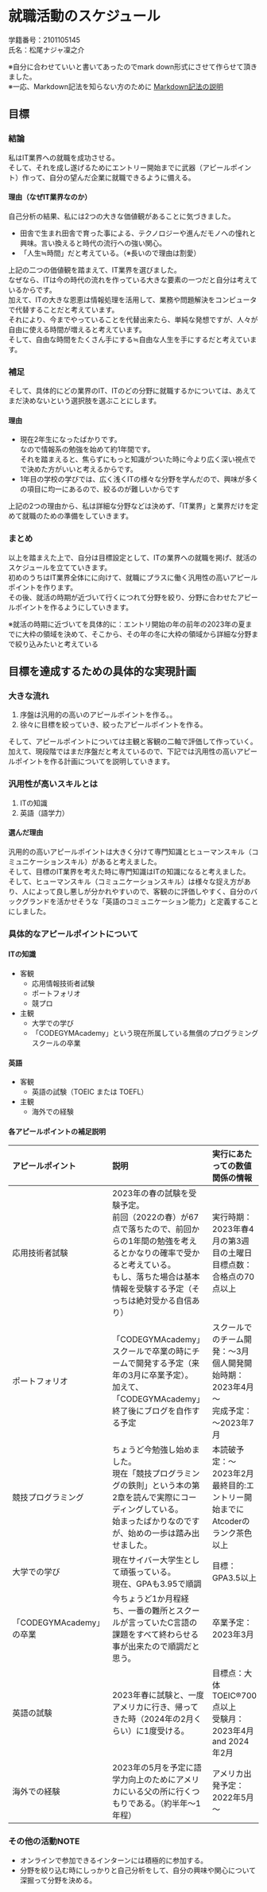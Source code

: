 # 就職活動のスケジュール

学籍番号：2101105145  
氏名：松尾ナジャ凜之介

※自分に合わせていいと書いてあったのでmark down形式にさせて作らせて頂きました。  
※一応、Markdown記法を知らない方のために
[Markdown記法の説明](https://gist.github.com/mignonstyle/083c9e1651d7734f84c99b8cf49d57fa)

## 目標

### 結論
私はIT業界への就職を成功させる。  
そして、それを成し遂げるためにエントリー開始までに武器（アピールポイント）作って、自分の望んだ企業に就職できるように備える。

#### 理由（なぜIT業界なのか）
自己分析の結果、私には2つの大きな価値観があることに気づきました。  
- 田舎で生まれ田舎で育った事による、テクノロジーや進んだモノへの憧れと興味。言い換えると時代の流行への強い関心。
- 「人生≒時間」だと考えている。（※長いので理由は割愛）  

上記の二つの価値観を踏まえて、IT業界を選びました。  
なぜなら、ITは今の時代の流れを作っている大きな要素の一つだと自分は考えているからです。<br>加えて、ITの大きな恩恵は情報処理を活用して、業務や問題解決をコンピュータで代替することだと考えています。<br>それにより、今までやっていることを代替出来たら、単純な発想ですが、人々が自由に使える時間が増えると考えています。  
そして、自由な時間をたくさん手にする≒自由な人生を手にするだと考えています。

### 補足
そして、具体的にどの業界のIT、ITのどの分野に就職するかについては、あえてまだ決めないという選択肢を選ぶことにします。

#### 理由
- 現在2年生になったばかりです。<br>なので情報系の勉強を始めて約1年間です。<br>それを踏まえると、焦らずにもっと知識がついた時に今より広く深い視点でで決めた方がいいと考えるからです。
- 1年目の学校の学びでは、広く浅くITの様々な分野を学んだので、興味が多くの項目に均一にあるので、絞るのが難しいからです  

上記の2つの理由から、私は詳細な分野などは決めず、「IT業界」と業界だけを定めて就職のための準備をしていきます。

### まとめ
以上を踏まえた上で、自分は目標設定として、ITの業界への就職を掲げ、就活のスケジュールを立てていきます。  
初めのうちはIT業界全体にに向けて、就職にプラスに働く汎用性の高いアピールポイントを作ります。  
その後、就活の時期が近づいて行くにつれて分野を絞り、分野に合わせたアピールポイントを作るようにしていきます。  

※就活の時期に近づいてを具体的に：エントリ開始の年の前年の2023年の夏までに大枠の領域を決めて、そこから、その年の冬に大枠の領域から詳細な分野まで絞り込みたいと考えている


## 目標を達成するための具体的な実現計画

### 大きな流れ
1. 序盤は汎用的の高いのアピールポイントを作る。。
1. 徐々に目標を絞っていき、絞ったアピールポイントを作る。  

そして、アピールポイントについては主観と客観の二軸で評価して作っていく。  
加えて、現段階ではまだ序盤だと考えているので、下記では汎用性の高いアピールポイントを作る計画についてを説明していきます。

### 汎用性が高いスキルとは
1. ITの知識
2. 英語（語学力）

#### 選んだ理由
汎用的の高いアピールポイントは大きく分けて専門知識とヒューマンスキル（コミュニケーションスキル）があると考えました。  
そして、目標のIT業界を考えた時に専門知識はITの知識になると考えました。  
そして、ヒューマンスキル（コミュニケーションスキル）は様々な捉え方があり、人によって良し悪しが分かれやすいので、客観のに評価しやすく、自分のバックグランドを活かせそうな「英語のコミュニケーション能力」と定義することにしました。

### 具体的なアピールポイントについて
#### ITの知識
- 客観
    - 応用情報技術者試験
    - ポートフォリオ
    - 競プロ
- 主観
    - 大学での学び
    - 「CODEGYMAcademy」という現在所属している無償のプログラミングスクールの卒業  
#### 英語
- 客観
    - 英語の試験（TOEIC または TOEFL）  
- 主観
    - 海外での経験

#### 各アピールポイントの補足説明

| アピールポイント  | 説明                                   | 実行にあたっての数値関係の情報|
|:-------------------|:----------------------------------------|:-----------|
| 応用技術者試験    | 2023年の春の試験を受験予定。<br>前回（2022の春）が67点で落ちたので、前回からの1年間の勉強を考えるとかなりの確率で受かると考えている。<br>もし、落ちた場合は基本情報を受験する予定（そっちは絶対受かる自信あり） | 実行時期：2023年春4月の第3週目の土曜日<br>目標点数：合格点の70点以上
| ポートフォリオ     | 「CODEGYMAcademy」スクールで卒業の時にチームで開発する予定（来年の3月に卒業予定）。<br>加えて、「CODEGYMAcademy」終了後にブログを自作する予定 | スクールでのチーム開発：～3月<br>個人開発開始時期：2023年4月～<br>完成予定：～2023年7月
| 競技プログラミング | ちょうど今勉強し始めました。<br>現在「競技プログラミングの鉄則」という本の第2章を読んで実際にコーディングしている。<br>始まったばかりなのですが、始めの一歩は踏み出せました。 | 本読破予定：～2023年2月 <br>最終目的:エントリー開始までにAtcoderのランク茶色以上 |
| 大学での学び       | 現在サイバー大学生として頑張っている。<br>現在、GPAも3.95で順調 | 目標：GPA3.5以上 |
「CODEGYMAcademy」の卒業 | 今ちょうど1か月程経ち、一番の難所とスクールが言っていたC言語の課題をすべて終わらせる事が出来たので順調だと思う。 | 卒業予定：2023年3月 |
| 英語の試験         | 2023年春に試験と、一度アメリカに行き、帰ってきた時（2024年の2月くらい）に1度受ける。 | 目標点：大体TOEIC®700点以上<br>受験月：2023年4月 and 2024年2月 |
| 海外での経験        | 2023年の5月を予定に語学力向上のためにアメリカにいる父の所に行くつもりである。（約半年～1年程） | アメリカ出発予定：2022年5月～ |

### その他の活動NOTE
- オンラインで参加できるインターンには積極的に参加する。
- 分野を絞り込む時にしっかりと自己分析をして、自分の興味や関心について深掘って分野を決める。
